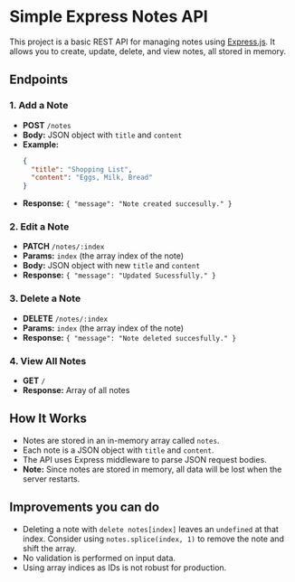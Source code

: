 # Simple Express Notes API

This project is a basic REST API for managing notes using [Express.js](https://expressjs.com/). It allows you to create, update, delete, and view notes, all stored in memory.

## Endpoints

### 1. Add a Note

- **POST** `/notes`
- **Body:** JSON object with `title` and `content`
- **Example:**
  ```json
  {
    "title": "Shopping List",
    "content": "Eggs, Milk, Bread"
  }
  ```
- **Response:** `{ "message": "Note created succesully." }`

### 2. Edit a Note

- **PATCH** `/notes/:index`
- **Params:** `index` (the array index of the note)
- **Body:** JSON object with new `title` and `content`
- **Response:** `{ "message": "Updated Sucessfully." }`

### 3. Delete a Note

- **DELETE** `/notes/:index`
- **Params:** `index` (the array index of the note)
- **Response:** `{ "message": "Note deleted succesfully." }`

### 4. View All Notes

- **GET** `/`
- **Response:** Array of all notes

## How It Works

- Notes are stored in an in-memory array called `notes`.
- Each note is a JSON object with `title` and `content`.
- The API uses Express middleware to parse JSON request bodies.
- **Note:** Since notes are stored in memory, all data will be lost when the server restarts.

## Improvements you can do

- Deleting a note with `delete notes[index]` leaves an `undefined` at that index. Consider using `notes.splice(index, 1)` to remove the note and shift the array.
- No validation is performed on input data.
- Using array indices as IDs is not robust for production.
